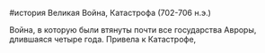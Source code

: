 #история
Великая Война, Катастрофа (702-706 н.э.)

Война, в которую были втянуты почти все государства Авроры, длившаяся четыре года. Привела к Катастрофе,